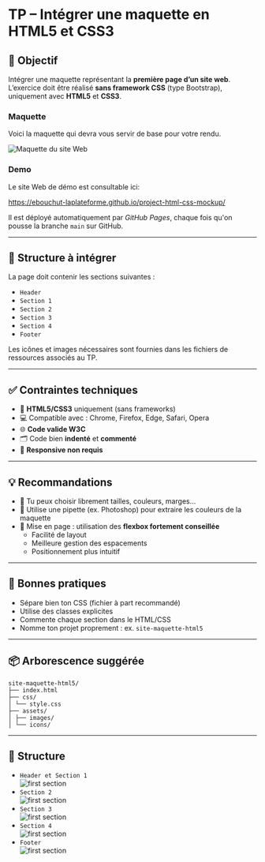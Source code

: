 # TP – Intégrer une maquette en HTML5 et CSS3

## 🎯 Objectif

Intégrer une maquette représentant la **première page d’un site web**.  
L’exercice doit être réalisé **sans framework CSS** (type Bootstrap), uniquement avec **HTML5** et **CSS3**.

### Maquette

Voici la maquette qui devra vous servir de base pour votre rendu.

![Maquette du site Web](./assets/images/specs/maquette.png)

### Demo

Le site Web de démo est consultable ici:

https://ebouchut-laplateforme.github.io/project-html-css-mockup/

Il est déployé automatiquement par *GitHub Pages*, chaque fois qu'on pousse la branche `main` sur GitHub.

---

## 🧩 Structure à intégrer

La page doit contenir les sections suivantes :

- `Header`
- `Section 1`
- `Section 2`
- `Section 3`
- `Section 4`
- `Footer`

Les icônes et images nécessaires sont fournies dans les fichiers de ressources associés au TP.

---

## ✅ Contraintes techniques

- 📄 **HTML5/CSS3** uniquement (sans frameworks)
- 💻 Compatible avec : Chrome, Firefox, Edge, Safari, Opera
- 🌐 **Code valide W3C**
- 🗂️ Code bien **indenté** et **commenté**
- 🛑 **Responsive non requis**

---

## 💡 Recommandations

- 📐 Tu peux choisir librement tailles, couleurs, marges…
- 🎨 Utilise une pipette (ex. Photoshop) pour extraire les couleurs de la maquette
- 🧱 Mise en page : utilisation des **flexbox fortement conseillée**
    -   Facilité de layout
    -   Meilleure gestion des espacements
    -   Positionnement plus intuitif

---

## 📝 Bonnes pratiques

- Sépare bien ton CSS (fichier à part recommandé)
- Utilise des classes explicites
- Commente chaque section dans le HTML/CSS
- Nomme ton projet proprement : ex. `site-maquette-html5`

---

## 📦 Arborescence suggérée

```
site-maquette-html5/
├── index.html
├── css/
│ └── style.css
├── assets/
│ ├── images/
│ └── icons/
```

---

## 🧩 Structure

- `Header et Section 1`  
  ![first section](assets/images/specs/header_sec1.png)
- `Section 2`  
  ![first section](assets/images/specs/sec2.png)
- `Section 3`  
  ![first section](assets/images/specs/sec3.png)
- `Section 4`  
  ![first section](assets/images/specs/sec4.png)
- `Footer`  
  ![first section](assets/images/specs/footer.png)
